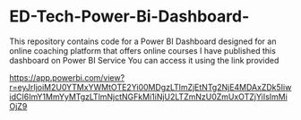 # ED-Tech-Power-Bi-Dashboard-
This repository contains code for a Power BI Dashboard designed for an online coaching platform that offers online courses
I have published this dashboard on Power BI Service You can access it using the link provided

https://app.powerbi.com/view?r=eyJrIjoiM2U0YTMxYWMtOTE2Yi00MDgzLTlmZjEtNTg2NjE4MDAxZDk5IiwidCI6ImY1MmYyMTgzLTlmNjctNGFkMi1iNjU2LTZmNzU0ZmUxOTZjYiIsImMiOjZ9
